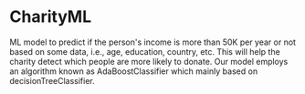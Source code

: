 # CharityML
ML model to predict if the person's income is more than 50K per year or not based on some data, i.e., age, education, country, etc. This will help the charity detect which people are more likely to donate. Our model employs an algorithm known as AdaBoostClassifier which mainly based on decisionTreeClassifier.

